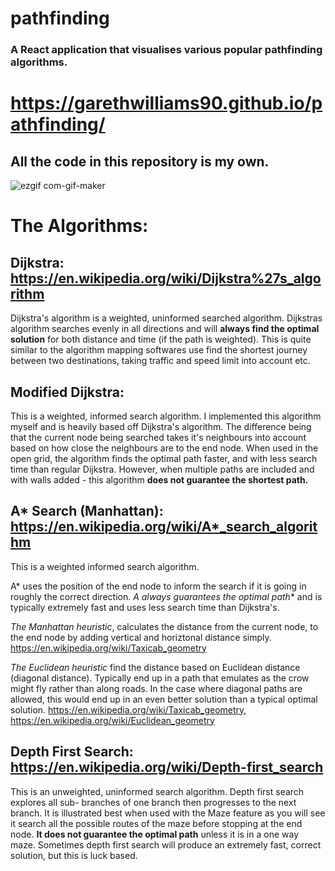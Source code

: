 # pathfinding
### A React application that visualises various popular pathfinding algorithms.
# https://garethwilliams90.github.io/pathfinding/
## All the code in this repository is my own. 

![ezgif com-gif-maker](https://user-images.githubusercontent.com/61457033/202927320-57108c8a-ba6f-4f8b-86f7-02f9141673fe.gif)

# The Algorithms: 

## Dijkstra: https://en.wikipedia.org/wiki/Dijkstra%27s_algorithm
Dijkstra's algorithm is a weighted, uninformed searched algorithm.
Dijkstras algorithm searches evenly in all directions and will **always find the optimal solution** for both distance and time (if the path is weighted). This is quite similar to the algorithm mapping softwares use find the shortest journey between two destinations, taking traffic and speed limit into account etc.

## Modified Dijkstra: 
This is a weighted, informed search algorithm.
I implemented this algorithm myself and is heavily based off Dijkstra's algorithm. The difference being that the current node being searched takes it's neighbours into account based on how close the neighbours are to the end node. When used in the open grid, the algorithm finds the optimal path faster, and with less search time than regular Dijkstra. However, when multiple paths are included and with walls added - this algorithm **does not guarantee the shortest path.**

## A* Search (Manhattan): https://en.wikipedia.org/wiki/A*_search_algorithm
This is a weighted informed search algorithm.

A* uses the position of the end node to inform the search if it is going in roughly the correct direction. **A* always guarantees the optimal path** and is typically extremely fast and uses less search time than Dijkstra's.

*The Manhattan heuristic*, calculates the distance from the current node, to the end node by adding vertical and horiztonal distance simply. https://en.wikipedia.org/wiki/Taxicab_geometry

*The Euclidean heuristic* find the distance based on Euclidean distance (diagonal distance). Typically end up in a path that emulates as the crow might fly rather than along roads. In the case where diagonal paths are allowed, this would end up in an even better solution than a typical optimal solution. https://en.wikipedia.org/wiki/Taxicab_geometry, https://en.wikipedia.org/wiki/Euclidean_geometry

## Depth First Search: https://en.wikipedia.org/wiki/Depth-first_search
This is an unweighted, uninformed search algorithm.
Depth first search explores all sub- branches of one branch then progresses to the next branch. It is illustrated best when used with the Maze feature as you will see it search all the possible routes of the maze before stopping at the end node.
**It does not guarantee the optimal path** unless it is in a one way maze. Sometimes depth first search will produce an extremely fast, correct solution, but this is luck based. 

